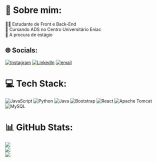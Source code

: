 # 💫 Sobre mim:
👨‍💻 Estudante de Front e Back-End<br>🏫 Cursando ADS no Centro Universitário Eniac<br>🌟 A procura de estágio 


## 🌐 Socials:
[![Instagram](https://img.shields.io/badge/Instagram-%23E4405F.svg?logo=Instagram&logoColor=white)](https://www.instagram.com/weslley__mr/) [![LinkedIn](https://img.shields.io/badge/LinkedIn-%230077B5.svg?logo=linkedin&logoColor=white)](https://linkedin.com/in/weslleymacedoribeiro/) [![email](https://img.shields.io/badge/Email-D14836?logo=gmail&logoColor=white)](mailto:macedoweslley2004@gmail.com) 

# 💻 Tech Stack:
![JavaScript](https://img.shields.io/badge/javascript-%23323330.svg?style=for-the-badge&logo=javascript&logoColor=%23F7DF1E) ![Python](https://img.shields.io/badge/python-3670A0?style=for-the-badge&logo=python&logoColor=ffdd54) ![Java](https://img.shields.io/badge/java-%23ED8B00.svg?style=for-the-badge&logo=openjdk&logoColor=white) ![Bootstrap](https://img.shields.io/badge/bootstrap-%238511FA.svg?style=for-the-badge&logo=bootstrap&logoColor=white) ![React](https://img.shields.io/badge/react-%2320232a.svg?style=for-the-badge&logo=react&logoColor=%2361DAFB) ![Apache Tomcat](https://img.shields.io/badge/apache%20tomcat-%23F8DC75.svg?style=for-the-badge&logo=apache-tomcat&logoColor=black) ![MySQL](https://img.shields.io/badge/mysql-4479A1.svg?style=for-the-badge&logo=mysql&logoColor=white)
# 📊 GitHub Stats:
![](https://github-readme-stats.vercel.app/api?username=WeslleyMR&theme=radical&hide_border=true&include_all_commits=false&count_private=false)<br/>
![](https://github-readme-streak-stats.herokuapp.com/?user=WeslleyMR&theme=radical&hide_border=true)<br/>
![](https://github-readme-stats.vercel.app/api/top-langs/?username=WeslleyMR&theme=radical&hide_border=true&include_all_commits=false&count_private=false&layout=compact)

<!-- Proudly created with GPRM ( https://gprm.itsvg.in ) -->
